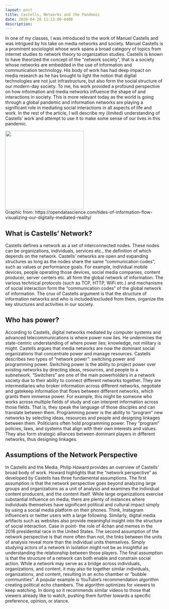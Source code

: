 ```yaml
---
layout: post
title: Castells, Networks and the Pandemic
date: 2020-04-28 11:12:00-0400
description: 
---
```


In one of my classes, I was introduced to the work of Manuel Castells and was intrigued by his take on media networks and society. Manuel Castells is a prominent sociologist whose work spans a broad category of topics from internet studies to network theory to organization studies. Castells is known to have theorized the concept of the "network society", that is a society whose networks are embedded in the use of information and communication technology. His body of work has had deep impact on media research as he has brought to light the notion that digital technologies are not just infrastructure, but also form the social structure of our modern-day society. To me, his work provided a profound perspective on how information and media networks influence the shape of and interactions in society. This is more relevant today as the world is going through a global pandemic and information networks are playing a significant role in mediating social interactions in all aspects of life and work. In the rest of the article, I will describe my (limited) understanding of Castells’ work and attempt to use it to make some sense of our lives in this pandemic.  

<img src="https://cdn-images-1.medium.com/max/1600/1*nzGz8Cm5mZd5ZXofbCKHAA.gif"  width="250" class="center"/>
<figcaption>Graphic from: https://opendatascience.com/tides-of-information-flow-visualizing-our-digitally-mediated-reality/</figcaption>


## What is Castells’ Network?

Castells defines a network as a set of interconnected nodes. These nodes can be organizations, individuals, services etc., the definition of which depends on the network. Castells’ networks are open and expanding structures as long as the nodes share the same “communication codes”, such as values or performance goals. For example, individual mobile devices, people operating those devices, social media companies, content producer, server centers etc. all form the global network of information. The various technical protocols (such as TCP, HTTP, WiFi etc.) and mechanisms of social interaction form the “communication codes” of the global network of information. The crux of Castells argument is that the structure of information networks and who is included/excluded from them, organize the key structures and activities in our society.

## Who has power?

According to Castells, digital networks mediated by computer systems and advanced telecommunications is where power now lies. He undermines the state-centric understanding of where power lies; knowledge, not military is might. Castells argues that media networks are now the dominant social organizations that concentrate power and manage resources. Castells describes two types of “network power”: switching power and programming power. Switching power is the ability to project power over existing networks by directing ideas, resources, and people to a subnetwork. “Switchers” are one of the main powerholders in a network society due to their ability to connect different networks together. They are intermediaries who broker information across different networks, negotiate and gatekeep information that flows between different networks, which grants them immense power. For example, this might be someone who works across multiple fields of study and can interpret information across those fields. That is, they speak the language of those disciples and can translate between them. Programming power is the ability to “program” new networks by selecting ideas, resources and people and designing linkages between them. Politicians often hold programming power. They “program” policies, laws, and systems that align with their own interests and values. They also form strategic alliances between dominant players in different networks, thus designing linkages.

## Assumptions of the Network Perspective

In Castells and the Media, Philip Howard provides an overview of Castells’ broad body of work. Howard highlights that the “network perspective” as developed by Castells has three fundamental assumptions. The first assumption is that the network perspective goes beyond analyzing large groups and organizations as a unit of analysis and examines the individual content producers, and the content itself. While large organizations exercise substantial influence on media, there are plenty of instances where individuals themselves have significant political and cultural impact simply by using a social media platform on their phones. Think, Instagram influencers or twitter users with a large following. Similarly, digital media artifacts such as websites also provide meaningful insight into the structure of social interaction. Case in point- the role of 4chan and memes in the 2016 presidential race in the United States. The second assumption of the network perspective is that more often than not, the links between the units of analysis reveal more than the individual units themselves. Simply studying actors of a network in isolation might not be as insightful as understanding the relationship between those players. The final assumption is that the structure of a network can both enable and constrain social action. While a network may serve as a bridge across individuals, organizations, and content, it may also tie together similar individuals, organizations, and content, resulting in an echo chamber or “bubble communities”. A popular example is YouTube’s recommendation algorithm creating political echo chambers. The algorithm optimizes for viewers to keep watching. In doing so it recommends similar videos to those that viewers already like to watch, pushing them further towards a specific preference, opinion, or stance. 

